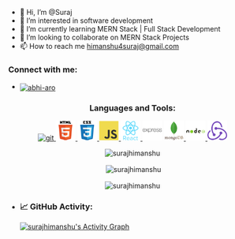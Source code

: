 - 👋 Hi, I’m @Suraj
- 👀 I’m interested in software development
- 🌱 I’m currently learning MERN Stack | Full Stack Development
- 💞️ I’m looking to collaborate on MERN Stack Projects
- 📫 How to reach me himanshu4suraj@gmail.com

<!-- ### Feel Free to Contact me..... -->
<!-- <h3 align="center">Feel Free to Contact me.....</h3>
<p align="left">
        <a href="https://github.com/surajhimanshu"><img alt="github" width="10%" style="padding:5px"
                        src="https://img.icons8.com/clouds/100/000000/github.png" /></a>
        <a href="https://www.linkedin.com/in/suraj-himanshu-9aa58215a/"><img alt="linkedin" width="10%" style="padding:5px"
                        src="https://img.icons8.com/clouds/100/000000/linkedin.png" />
                        </a>

       
</p> -->
<!-- </br>
</br>

<p align="left"> <img src="https://komarev.com/ghpvc/?username=surajhimanshu&label=Profile%20views&color=129e00&style=plastic" alt="surajhimanshu" height="50" /> </p>

</br>
</br> -->
<h3 align="left">Connect with me:</h3> 
<p align="left">

- <a href="https://www.linkedin.com/in/suraj-himanshu-9aa58215a/" target="blank"><img align="center" src="https://raw.githubusercontent.com/rahuldkjain/github-profile-readme-generator/master/src/images/icons/Social/linked-in-alt.svg" alt="abhi-aro" height="30" width="40" /></a>
</p>
<h3 align="center">Languages and Tools:</h3>
<p align="center ">  <a href="https://git-scm.com/" target="_blank"> <img
                        src="https://www.vectorlogo.zone/logos/git-scm/git-scm-icon.svg" alt="git" width="40"
                        height="40" /> </a>
 <a href="https://www.w3.org/html/" target="_blank"> <img
                        src="https://raw.githubusercontent.com/devicons/devicon/master/icons/html5/html5-original-wordmark.svg"
                        alt="html5" width="40" height="40" /> </a> <a href="https://www.w3schools.com/css/" target="_blank" rel="noreferrer"> <img src="https://raw.githubusercontent.com/devicons/devicon/master/icons/css3/css3-original-wordmark.svg" alt="css3" width="40" height="40"/> </a>
<a
                href="https://developer.mozilla.org/en-US/docs/Web/JavaScript" target="_blank"> <img
                        src="https://raw.githubusercontent.com/devicons/devicon/master/icons/javascript/javascript-original.svg"
                        alt="javascript" width="40" height="40" /> </a> 
                         <a href="https://reactjs.org/" target="_blank"> <img
                        src="https://raw.githubusercontent.com/devicons/devicon/master/icons/react/react-original-wordmark.svg"
                        alt="react" width="40" height="40" /> </a><img
                src="https://raw.githubusercontent.com/devicons/devicon/master/icons/express/express-original-wordmark.svg"
                alt="express" width="40" height="40" /> </a> <a href="https://www.mongodb.com/" target="_blank"> <img
                        src="https://raw.githubusercontent.com/devicons/devicon/master/icons/mongodb/mongodb-original-wordmark.svg"
                        alt="mongodb" width="40" height="40" /> </a> <a href="https://nodejs.org" target="_blank"> <img
                        src="https://raw.githubusercontent.com/devicons/devicon/master/icons/nodejs/nodejs-original-wordmark.svg"
                        alt="nodejs" width="40" height="40" /> </a> <a href="https://redux.js.org" target="_blank"> <img
                        src="https://raw.githubusercontent.com/devicons/devicon/master/icons/redux/redux-original.svg"
                        alt="redux" width="40" height="40" /> </a> </p>

<p align="center"><img
                src="https://github-readme-stats.vercel.app/api/top-langs?username=surajhimanshu&theme=dark&hide_border=true&show_icons=true&locale=en&layout=compact"
                alt="surajhimanshu" /></p>

<p align="center">&nbsp;<img align="center"
                src="https://github-readme-stats.vercel.app/api?username=surajhimanshu&show_icons=true&theme=dark&hide_border=true&locale=en"
                alt="surajhimanshu" /></p>

<p align="center"><img align="center" src="https://github-readme-streak-stats.herokuapp.com/?user=surajhimanshu&theme=dark&hide_border=true"
                alt="surajhimanshu" /></p>

- ### 📈 GitHub Activity:
  <a href="https://github.com/surajhimanshu/github-readme-activity-graph"><img alt="surajhimanshu's Activity Graph" src="https://activity-graph.herokuapp.com/graph?username=surajhimanshu&bg_color=1F222E&color=F8D866&line=F85D7F&point=FFFFFF&hide_border=true" /></a>
  


<!---
surajhimanshu/surajhimanshu is a ✨ special ✨ repository because its `README.md` (this file) appears on your GitHub profile.
You can click the Preview link to take a look at your changes.
--->
